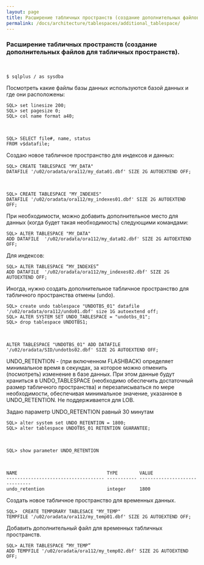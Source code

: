 ```yaml
---
layout: page
title: Расширение табличных пространств (создание дополнительных файлов для табличных пространств).
permalink: /docs/architecture/tablespaces/additional_tablespace/
---
```



<h3>Расширение табличных пространств (создание дополнительных файлов для табличных пространств). </h3><br/>


    $ sqlplus / as sysdba

Посмотреть какие файлы базы данных используются базой данных и где они расположены:

    SQL> set linesize 200;
    SQL> set pagesize 0;
    SQL> col name format a40;

<br/>

    SQL> SELECT file#, name, status
    FROM v$datafile;


Создаю новое табличное пространство для индексов и данных:

    SQL> CREATE TABLESPACE "MY_DATA"
    DATAFILE '/u02/oradata/ora112/my_data01.dbf' SIZE 2G AUTOEXTEND OFF;

<br/>

    SQL> CREATE TABLESPACE "MY_INDEXES"
    DATAFILE '/u02/oradata/ora112/my_indexes01.dbf' SIZE 2G AUTOEXTEND OFF;



При необходимости, можно добавить дополнительное место для данных (когда будет такая необходимость) следующими командами:

    SQL> ALTER TABLESPACE "MY_DATA"
    ADD DATAFILE  '/u02/oradata/ora112/my_data02.dbf' SIZE 2G AUTOEXTEND OFF;


Для индексов:

    SQL> ALTER TABLESPACE “MY_INDEXES”
    ADD DATAFILE  '/u02/oradata/ora112/my_indexes02.dbf' SIZE 2G AUTOEXTEND OFF;


Иногда, нужно создать дополнительное табличное пространство для табличного пространства отмены (undo).

    SQL> create undo tablespace "UNDOTBS_01" datafile '/u02/oradata/ora112/undo01.dbf' size 1G autoextend off;
    SQL> ALTER SYSTEM SET UNDO_TABLESPACE = "undotbs_01";
    SQL> drop tablespace UNDOTBS1;

<br/>

    ALTER TABLESPACE "UNDOTBS_01" ADD DATAFILE '/u02/oradata/SID/undotbs02.dbf' SIZE 2G AUTOEXTEND OFF;

UNDO_RETENTION - (при включенном FLASHBACK) определяет минимальное время в секундах, за которое можно отменить (посмотреть) изменение в базе данных. При этом данные будут храниться в UNDO_TABLESPACE (необходимо обеспечить достаточный размер табличного пространства) и перезаписываться по мере необходимости, обеспечивая минимальное значение, указанное в UNDO_RETENTION. Не поддерживается для LOB.


Задаю параметр UNDO_RETENTION равный 30 минутам

    SQL> alter system set UNDO_RETENTION = 1800;
    SQL> alter tablespace UNDOTBS_01 RETENTION GUARANTEE;

<br/>

    SQL> show parameter UNDO_RETENTION

<br/>

    NAME                                 TYPE        VALUE
    ------------------------------------ ----------- ------------------------------
    undo_retention                       integer     1800


Создать новое табличное пространство для временных данных.

    SQL>  CREATE TEMPORARY TABLESACE "MY_TEMP"
    TEMPFILE '/u02/oradata/ora112/my_temp01.dbf' SIZE 2G AUTOEXTEND OFF;

Добавить дополнительный файл для временных табличных пространств.

    SQL> ALTER TABLESPACE “MY_TEMP”
    ADD TEMPFILE '/u02/oradata/ora112/my_temp02.dbf' SIZE 2G AUTOEXTEND OFF;
